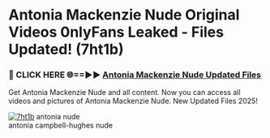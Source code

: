 # Antonia Mackenzie Nude Original Videos 0nlyFans Leaked - Files Updated! (7ht1b)

<h3>🔴 CLICK HERE 🌐==►► <a href="https://tinyurl.com/52m3yx9h" rel="nofollow">Antonia Mackenzie Nude Updated Files</a></h3>

Get Antonia Mackenzie Nude and all content. Now you can access all videos and pictures of Antonia Mackenzie Nude. New Updated Files 2025!

[![7ht1b](https://i.imgur.com/TnHtlc8.gif)](https://tinyurl.com/52m3yx9h)
antonia nude<br>
antonia campbell-hughes nude